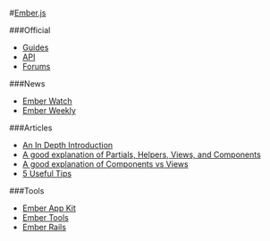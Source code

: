#[Ember.js](http://emberjs.com/)

###Official
* [Guides](http://emberjs.com/guides/)
* [API](http://emberjs.com/api/)
* [Forums](http://discuss.emberjs.com/)

###News
* [Ember Watch](http://emberwatch.com/)
* [Ember Weekly](http://emberweekly.com/issues.html)

###Articles
* [An In Depth Introduction](http://www.smashingmagazine.com/2013/11/07/an-in-depth-introduction-to-ember-js/)
* [A good explanation of Partials, Helpers, Views, and Components](http://discuss.emberjs.com/t/whats-the-difference-between-ember-helpers-components-and-views/2201/2)
* [A good explanation of Components vs Views](http://stackoverflow.com/questions/18593424/views-vs-components-in-ember-js)
* [5 Useful Tips](http://say26.com/five-useful-tips-for-ember-js-developers)

###Tools
* [Ember App Kit](http://iamstef.net/ember-app-kit/)
* [Ember Tools](https://github.com/rpflorence/ember-tools)
* [Ember Rails](https://github.com/emberjs/ember-rails)
